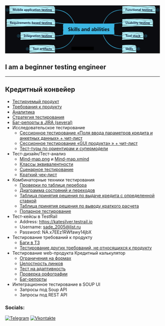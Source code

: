 [![Header](https://github.com/KateSilver2005/KateSilver2005/blob/main/assets/Skills-and-abilities-Map-short_dark.png)](https://disk.yandex.ru/i/CNiqy5byUMSG2w)

## I am a beginner testing engineer 
***
## Кредитный конвейер
- [Тестируемый продукт](http://creditcalculator.pointschool.ru/credit/)
- [Требования к продукту](https://docs.google.com/document/d/1JWYExMTe26v58JiZTLQqAhCzkJYJJsJ96YCI2A9lDpM/edit)
- [Аналитика](https://docs.google.com/spreadsheets/d/1cPUpBKHzZP2vp2ZzI_ZkgpG4zscPX3oKDQTlR6TU2K4/edit?usp=sharing)
- [Стратегия тестирования](https://docs.google.com/spreadsheets/d/1x1UnZNbuPQ_ihr8JRXUnI5_noBI_A8g1TR9vC4jD5SI/edit?usp=sharing)
- [Баг-репорты в JIRA (several)](https://github.com/KateSilver2005/Bug-reports)
- Исследовательское тестирование
    - [Сессионное тестирование «Поля ввода параметров кредита и анкетных данных» + чит-лист](https://docs.google.com/spreadsheets/d/1hUeMuAdY65-abtXgO7NhdGbYnvYBhoweQ1PbCUYTeCc/edit#gid=1777999716)
    - [Сессионное тестирование  «GUI продукта» » + чит-лист](https://docs.google.com/spreadsheets/d/1kPw3QIvSNh2UYkDDKRh2dY6Ks0DrBl5Bp4CY-JHLWv4/edit#gid=11732545)
    - [Тест-туры по ориентирам и супермодели](https://docs.google.com/spreadsheets/d/1Pnb4zF-iIthwiM_AihDJ48UjCBpQb-YZYQKTjPgxr1M/edit#gid=1117438329)
- Тест-дизайн/Тест-анализ
    -  [Mind-map.png](https://github.com/KateSilver2005/KateSilver2005/blob/main/assets/Mind-map_%D0%BA%D1%80%D0%B5%D0%B4%D0%B8%D1%82%D0%BD%D1%8B%D0%B9_%D0%BA%D0%BE%D0%BD%D0%B2%D0%B5%D0%B9%D0%B5%D1%80_XMind.png) и [Mind-map.xmind](https://github.com/KateSilver2005/KateSilver2005/blob/main/assets/Mind-map%20%D0%BA%D1%80%D0%B5%D0%B4%D0%B8%D1%82%D0%BD%D1%8B%D0%B9%20%D0%BA%D0%BE%D0%BD%D0%B2%D0%B5%D0%B9%D0%B5%D1%80%20%D0%B2%20_.xmind)
    -  [Классы эквивалентности](https://docs.google.com/spreadsheets/d/1u_HBYt22m_0NXfbxc9xd5eNA35X-2qcQl1e82anh5KE/edit#gid=1651523314)
    -  [Сценарное тестирование](https://docs.google.com/spreadsheets/d/1JSBeKw6dtHVM1yTxmYM4AhTqNVTgPymkt5oynw63Nig/edit#gid=1093061594)
    -  [Краткий чек-лист](https://docs.google.com/spreadsheets/d/11ig9DhfGtz9oIerLA9TId1pHd_vHVjQXavVLa7zmU1I/edit?usp=sharing)
- Комбинаторные техники тестирования
    - [Проверки по таблице перебора](https://docs.google.com/spreadsheets/d/1MzPEPTLseHKk-v9u4udwjaCztVFLAL-vJC3U0I4FXh8/edit#gid=711026152)
    - [Диаграмма состояний и переходов](https://docs.google.com/spreadsheets/d/1VuyW-QkY6_vpGtg1tUJpVwLyKM4FyCSZfXedB5Ly080/edit#gid=1396450085)
    - [Таблица принятия решения по выдаче кредита с определенной ставкой](https://docs.google.com/spreadsheets/d/1k-miFBAg7t2P9s_xZl0HrT9XMLLWy-HDYPw6Pt9sC1k/edit#gid=1715704617)
    - [Таблица принятия решения по выводу краткого расчета](https://docs.google.com/spreadsheets/d/1ODJKEo4tzOXKaRnxCCsRpzOw6dsHFAtz1b2Ik4hdPGw/edit#gid=946014596)
    - [Попарное тестирование](https://docs.google.com/spreadsheets/d/1ZcxttTH36HqGzCo1CvqZghVFAHPP0NBP/edit#gid=397686339)
- Тест-кейсы в TestRail
    - Address: https://katesilver.testrail.io
    - Username: sade_2005@list.ru
    - Password: NA.x7EEz1RWfawy14jbX
- Тестирование требований к продукту
    - [Баги в ТЗ](https://docs.google.com/document/d/19zhqpxXv3fElnftAgypTFAoN4sg_NJ6kD859Bcie5ok/edit#heading=h.sj5y1nc1ihh)
    - [Тестирование других требований, не относящихся к продукту](https://docs.google.com/spreadsheets/d/1hdUbCN05pvUuIqV3c77I-ubKH-dwdd_fAGbQ0waAyqU/edit?usp=sharing)
- Тестирование web-продукта Кредитный калькулятор
    - [Ограничения на формах](https://docs.google.com/spreadsheets/d/1YeCy5cofvxo1BZ4MBeSGVrOImdn0AjKYiYYlpU8N6cs/edit?usp=sharing)
    - [Целостность линков](https://docs.google.com/spreadsheets/d/1yUHUVP7PNBLBaDly4AfZE_Gv5ydrALkKTvvB0oLmR8A/edit?usp=sharing)
    - [Тест на адаптивность](https://docs.google.com/spreadsheets/d/17xpBLDBs1HvrHdknjU0IVbuBrWBfXKlYr05MLup7maU/edit?usp=sharing)
    - [Проверка орфографии](https://docs.google.com/spreadsheets/d/1qtC8pqL5LOC9e7Xp0zdGfpTWj1WbXDL2Ts4ma3VHHgg/edit?usp=sharing)
    - [Баг-репорты](https://docs.google.com/spreadsheets/d/11dVUYGViM14MFz-uNA1cDm8wyoLpZJTl7tFeGEznwKM/edit?usp=sharing)
- Интеграционное тестирование в SOUP UI
    - Запросы под Soup API
    - Запросы под REST API

### Socials:
[![Telegram](https://img.shields.io/badge/-Telegram-090909?style=for-the-badge&logo=telegram&logoColor=27A0D9)](https://t.me/kate_silver2005)
[![Vkontakte](https://img.shields.io/badge/-Vkontakte-090909?style=for-the-badge&logo=Vk&logoColor=4F7DB3)](https://vk.com/katesilver)

